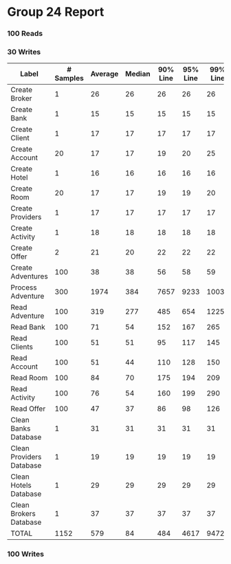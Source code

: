 # Group 24 Report

### 100 Reads

### 30 Writes

|Label|# Samples|Average|Median|90% Line|95% Line|99% Line|Min|Max|Error %|Throughput|Received KB/sec|Sent KB/sec|
| ----- | ------ | ----- | ----- | ----- | ----- | ----- | ---- | --- | ---- | ----- | ------ | ---- |
|Create Broker|1|26|26|26|26|26|26|26|"0,000%"|"38,46154"|"61,60"|"13,22"|
|Create Bank|1|15|15|15|15|15|15|15|"0,000%"|"66,66667"|"100,33"|"21,94"|
|Create Client|1|17|17|17|17|17|17|17|"0,000%"|"58,82353"|"103,75"|"20,22"|
|Create Account|20|17|17|19|20|25|14|25|"0,000%"|"56,98006"|"161,68"|"20,20"|
|Create Hotel|1|16|16|16|16|16|16|16|"0,000%"|"62,50000"|"94,54"|"20,94"|
|Create Room|20|17|17|19|19|20|15|20|"0,000%"|"56,49718"|"170,04"|"20,47"|
|Create Providers|1|17|17|17|17|17|17|17|"0,000%"|"58,82353"|"90,88"|"19,93"|
|Create Activity|1|18|18|18|18|18|18|18|"0,000%"|"55,55556"|"109,81"|"21,97"|
|Create Offer|2|21|20|22|22|22|20|22|"0,000%"|"47,61905"|"84,36"|"19,58"|
|Create Adventures|100|38|38|56|58|59|16|62|"0,000%"|"25,78649"|"632,61"|"10,38"|
|Process Adventure|300|1974|384|7657|9233|10033|92|10479|"0,000%"|"26,12785"|"1206,38"|"9,34"|
|Read Adventure|100|319|277|485|654|1225|92|1386|"0,000%"|"9,10249"|"418,70"|"1,25"|
|Read Bank|100|71|54|152|167|265|9|313|"0,000%"|"9,16506"|"12,20"|"1,10"|
|Read Clients|100|51|51|95|117|145|10|150|"0,000%"|"9,16506"|"12,77"|"1,22"|
|Read Account|100|51|44|110|128|150|10|162|"0,000%"|"9,17263"|"14,46"|"1,32"|
|Read Room|100|84|70|175|194|209|17|224|"0,000%"|"9,43574"|"38,70"|"1,27"|
|Read Activity|100|76|54|160|199|290|13|290|"0,000%"|"9,47688"|"16,88"|"1,34"|
|Read Offer|100|47|37|86|98|126|12|178|"0,000%"|"9,48587"|"15,30"|"1,48"|
|Clean Banks Database|1|31|31|31|31|31|31|31|"0,000%"|"32,25806"|"45,05"|"8,44"|
|Clean Providers Database|1|19|19|19|19|19|19|19|"0,000%"|"52,63158"|"74,89"|"14,19"|
|Clean Hotels Database|1|29|29|29|29|29|29|29|"0,000%"|"34,48276"|"48,29"|"9,09"|
|Clean Brokers Database|1|37|37|37|37|37|37|37|"0,000%"|"27,02703"|"38,64"|"7,18"|
|TOTAL|1152|579|84|484|4617|9472|9|10479|"0,000%"|"70,39844"|"1357,89"|"16,04"|

### 100 Writes
